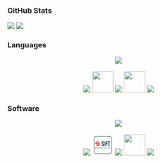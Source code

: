 ### GitHub Stats
<p>
    <img src="https://github-readme-stats.vercel.app/api?username=ItsMeeea&show_icons=true&count_private=true&hide_title=true&theme=panda" width="56%" />
    <img src="https://github-readme-stats.vercel.app/api/top-langs/?username=ItsMeeea&layout=compact&theme=panda" width="42%" />
</p>

### Languages
<p align="center">
    <img src="https://skillicons.dev/icons?i=c,cpp,css,go,html,java,kotlin,latex" />
</p>
<p align="center">
    <img src="https://skillicons.dev/icons?i=md,mysql" />
    <img src="https://www.nasm.us/images/nasm.png" width=48 height=48>
    <img src="https://skillicons.dev/icons?i=python,r" />
    <img src="https://avatars.githubusercontent.com/u/89536631?s=280&v=4" width=48 height=48/>
    <img src="https://skillicons.dev/icons?i=ruby" />
</p>

### Software
<p align="center">
  <img src="https://skillicons.dev/icons?i=arduino,debian,git,github,kali,linux,matlab,mysql,notion" />
</p>

<p align="center">
  <img src="https://skillicons.dev/icons?i=obsidian,raspberrypi" />
  <img src="SIFT_logo.png" width="48px" height="48px" />
  <img src="https://skillicons.dev/icons?i=ubuntu,visualstudio,vscode" />
  <img src="https://volatilityfoundation.org/wp-content/uploads/2023/11/IMG_6301.png" width="48" height="48" />
  <img src="https://skillicons.dev/icons?i=windows" />
</p>